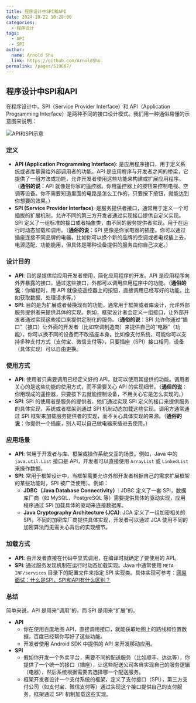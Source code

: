 ```yaml
---
title: 程序设计中SPI和API
date: 2024-10-22 10:28:00
categories: 
  - 程序设计
tags: 
  - API
  - SPI
author: 
  name: Arnold Shu
  link: https://github.com/ArnoldShu
permalink: /pages/519607/
---
```


## 程序设计中SPI和API

在程序设计中，SPI（Service Provider Interface）和 API（Application Programming Interface）是两种不同的接口设计模式。我们用一种通俗易懂的示意图来说明：

![API和SPI示意](https://fastly.jsdelivr.net/gh/ArnoldShu/cdn/01.backend/011.Java/01121/1.webp)

### **定义**

- **API (Application Programming Interface)**: 是应用程序接口，用于定义系统或者库暴露给外部调用者的功能。API 是应用程序与开发者之间的桥梁，它提供了一组方法或功能，允许开发者使用这些功能来构建或扩展应用程序。（**通俗的说**：API 就像是你家的遥控器。你用遥控器上的按钮来控制电视、空调等设备。你不需要知道里面的电路是怎么工作的，只要按下按钮，就能达到你想要的效果。）
- **SPI (Service Provider Interface)**: 是服务提供者接口，通常用于定义一个可插拔的扩展机制，允许不同的第三方开发者通过实现接口提供自定义实现。SPI 定义了一组标准的接口或者抽象类，由不同的服务提供者实现，用于在运行时动态加载和调用。（**通俗的说**：SPI 更像是你家电器的插座。你可以通过插座连接不同品牌的电器，比如你可以换个新的品牌的空调或者电视插上去，电源适配、功能能用，但具体是哪种设备提供的服务由你自己决定。）

### 设计目的

- **API**: 目的是提供给应用开发者使用，简化应用程序的开发。API 是应用程序向外界暴露的接口，通过这些接口，外部可以调用应用程序中的功能。（**通俗的说**：你编程时，用 API 就像按遥控器上的按钮，直接调用已经写好的功能，比如获取数据、处理请求等。）
- **SPI**: 目的是为扩展或者替换现有的功能，通常用于框架或者库设计，允许外部服务提供者来提供具体的实现。例如，框架设计者会定义一组接口，让外部开发者通过实现这些接口来提供定制化的服务。（**通俗的说**：SPI 允许你通过“插口”（接口）让外面的开发者（比如空调制造商）来提供自己的“电器”（功能），你可以换不同的设备而不改插座本身。比如像支付系统，可能你可以支持多种支付方式（支付宝、微信支付等），只要插座（SPI）接口相同，设备（具体实现）可以自由更换。

### 使用方式

- **API**: 使用者只需要调用已经定义好的 API，就可以使用其提供的功能。调用者关心的是这些功能的使用方式，而不需要关心 API 的实现细节。（**通俗的说**：你用现成的遥控器，只要按下去就能控制设备，不用关心它是怎么实现的。）
- **SPI**: SPI 的使用者是服务的提供者，他们通过实现 SPI 定义的接口来提供服务的具体实现，系统或者框架则通过 SPI 机制动态加载这些实现。调用方通常通过 SPI 框架来加载服务提供者的实现，而不关心具体实现的来源。（**通俗的说**：你提供一个插座，别人可以自己做电器来插进去使用。）

### 应用场景

- **API**: 常用于开发者与库、框架或操作系统交互的场景。例如，Java 中的 `java.util.List` 接口是 API，开发者可以直接使用 `ArrayList` 或 `LinkedList` 来操作数据。
- **SPI**: 常用于框架设计中，当框架需要允许外部开发者根据自己的需求扩展框架的某些功能时，SPI 被广泛使用）。例如：
  - **JDBC（Java Database Connectivity）**: JDBC 定义了一套 SPI，数据库厂商（如 MySQL、PostgreSQL 等）需要提供具体的驱动实现，应用程序通过 SPI 加载具体的驱动来连接数据库。
  - **Java Cryptography Architecture (JCA)**: JCA 定义了一组加密相关的 SPI，不同的加密库厂商提供具体实现，开发者可以通过 JCA 使用不同的加密算法而无需关心背后的实现细节。

### 加载方式

- **API**: 由开发者直接在代码中显式调用，在编译时就确定了要使用的 API。
- **SPI**: 通过服务发现机制在运行时动态加载实现。Java 中通常使用 `META-INF/services` 目录下的配置文件来指定 SPI 实现类。具体实现可参考：[网易面试：什么是SPI，SPI和API有什么区别？](https://www.cnblogs.com/crazymakercircle/p/17781162.html#autoid-h2-1-0-0)

### 总结

简单来说，API 是用来“调用”的，而 SPI 是用来“扩展”的。

- **API**
  - 你在使用百度地图 API，直接调用接口，就能获取地图上的路线和位置数据，百度已经帮你写好了这些功能。
  - 开发者使用 Android SDK 中提供的 API 来开发移动应用。
- **SPI**
  - 假如你开发一个外卖平台，需要不同的配送服务（比如顺丰、达达等），你提供了一个统一的接口（插座），让这些配送公司各自实现自己的服务逻辑（电器），然后系统根据需要去选择哪一个配送服务。
  - 框架开发者设计一个支付系统的框架，定义了支付接口（SPI），第三方支付公司（如支付宝、微信支付等）通过实现这个接口提供自己的支付服务，框架通过 SPI 机制加载这些实现。
